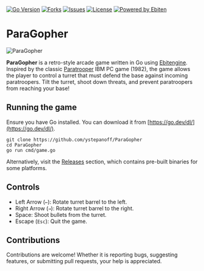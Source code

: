 [![Go Version](https://img.shields.io/github/go-mod/go-version/ystepanoff/ParaGopher)](https://go.dev)
[![Forks](https://img.shields.io/github/forks/ystepanoff/ParaGopher)](https://github.com/ystepanoff/ParaGopher/forks)
[![Issues](https://img.shields.io/github/issues/ystepanoff/ParaGopher)](https://github.com/ystepanoff/ParaGopher/issues)
[![License](https://img.shields.io/github/license/ystepanoff/ParaGopher)](https://github.com/ystepanoff/ParaGopher/blob/main/LICENSE)
[![Powered by Ebiten](https://img.shields.io/badge/Powered%20By-Ebitengine™-1abc9c)](https://ebitengine.org/)

# ParaGopher

![ParaGopher](./screenshot.png)

**ParaGopher** is a retro-style arcade game written in Go using [Ebitengine](https://ebitengine.org). 
Inspired by the classic [Paratrooper](https://en.wikipedia.org/wiki/Paratrooper_(video_game)) IBM PC game (1982),
the game allows the player to control a turret that must defend the base against incoming paratroopers. Tilt the turret,
shoot down threats, and prevent paratroopers from reaching your base!

## Running the game
Ensure you have Go installed. You can download it from [https://go.dev/dl/](https://go.dev/dl/). 
```
git clone https://github.com/ystepanoff/ParaGopher
cd ParaGopher
go run cmd/game.go
```

Alternatively, visit the [Releases](https://github.com/ystepanoff/ParaGopher/releases) section, which contains pre-built binaries
for some platforms.

## Controls
* Left Arrow (`←`): Rotate turret barrel to the left.
* Right Arrow (`→`): Rotate turret barrel to the right.
* Space: Shoot bullets from the turret.
* Escape (`Esc`): Quit the game.

## Contributions
Contributions are welcome! Whether it is reporting bugs, suggesting features, or submitting pull requests, your help is appreciated.
